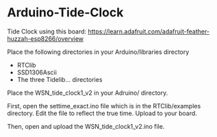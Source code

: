 # Arduino-Tide-Clock

Tide Clock using this board: https://learn.adafruit.com/adafruit-feather-huzzah-esp8266/overview

Place the following directories in your Arduino/libraries directory
  * RTClib
  * SSD1306Ascii
  * The three Tidelib... directories
  
Place the WSN_tide_clock1_v2 in your Adruino/ directory. 

First, open the settime_exact.ino file which is in the RTClib/examples directory. Edit the file to reflect the true time. Upload to your board. 

Then, open and upload the WSN_tide_clock1_v2.ino file.
